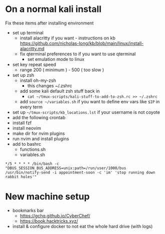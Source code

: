 # On a normal kali install
Fix these items after installing environment
- set up terminal
  - install alacritty if you want - instructions on kb https://github.com/nicholas-long/kb/blob/main/linux/install-alacritty.md
  - fix qterminal preferences to if you want to use qterminal
    - set emulation mode to linux
- set key repeat speed
  - range 200 ( minimum ) - 500 ( too slow )
- set up zsh
  - install oh-my-zsh 
    - this changes ~/.zshrc
  - add some kali default zsh stuff back in
    - `cat ~/tmux-scripts/kali-stuff-to-add-to-zsh.rc >> ~/.zshrc`
  - add `source ~/variables.sh` if you want to define env vars like `$IP` in every term
- set up `~/tmux-scripts/kb_locations.lst` if your username is not coyote 
- add the following crontab
- install fzf
- install neovim
- make dir for nvim plugins
- run nvim and install plugins
- add to bashrc
  - functions.sh
  - variables.sh
```crontab
*/5 * * * * /bin/bash -c "DBUS_SESSION_BUS_ADDRESS=unix:path=/run/user/1000/bus /usr/bin/notify-send -i appointment-soon -c 'im' 'stop running down rabbit holes'"
```

# New machine setup
- bookmarks bar
  - https://gchq.github.io/CyberChef/
  - https://book.hacktricks.xyz/
- install & configure docker to not eat the whole hard drive (with logs)
